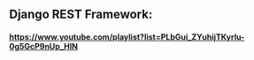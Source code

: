 ## Django REST Framework:

#### https://www.youtube.com/playlist?list=PLbGui_ZYuhijTKyrlu-0g5GcP9nUp_HlN



